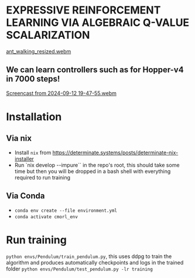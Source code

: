 # EXPRESSIVE REINFORCEMENT LEARNING VIA ALGEBRAIC Q-VALUE SCALARIZATION

[ant_walking_resized.webm](https://github.com/user-attachments/assets/2db9e7fd-258b-430d-9288-10cb726d4a48)

## We can learn controllers such as for Hopper-v4 in 7000 steps! 

[Screencast from 2024-09-12 19-47-55.webm](https://github.com/user-attachments/assets/a1de7b93-a8a3-449d-bc66-fe37cecd483d)


# Installation 

## Via nix
* Install `nix` from https://determinate.systems/posts/determinate-nix-installer
* Run `nix develop --impure`` in the repo's root, this should take some time but then you will be dropped in a bash shell with everything required to run training

## Via Conda
* `conda env create --file environment.yml`
* `conda activate cmorl_env`

# Run training
`python envs/Pendulum/train_pendulum.py`, this uses ddpg to train the algorithm and produces automatically checkpoints and logs in the trained folder
`python envs/Pendulum/test_pendulum.py -lr training`


